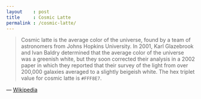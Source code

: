 ```yaml
---
layout    : post
title     : Cosmic Latte
permalink : /cosmic-latte/
---
```


> Cosmic latte is the average color of the universe, found by a team of
> astronomers from Johns Hopkins University. In 2001, Karl Glazebrook and Ivan
> Baldry determined that the average color of the universe was a greenish
> white, but they soon corrected their analysis in a 2002 paper in which they
> reported that their survey of the light from over 200,000 galaxies averaged
> to a slightly beigeish white. The hex triplet value for cosmic latte is
> `#FFF8E7`.

&mdash; [Wikipedia](https://en.wikipedia.org/wiki/Cosmic_latte)
